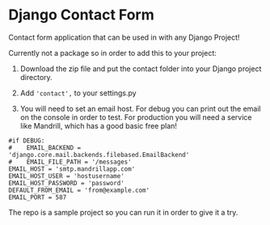 Django Contact Form
==================

Contact form application that can be used in with any Django Project!

Currently not a package so in order to add this to your project:   
1. Download the zip file and put the contact folder into your Django project directory.   
 
2. Add ``'contact',`` to your settings.py   
 
3. You will need to set an email host. For debug you can print out the email on the console in order to test. For production you will need a service like Mandrill, which has a good basic free plan!  
 
```
#if DEBUG:
#    EMAIL_BACKEND = 'django.core.mail.backends.filebased.EmailBackend'
#    EMAIL_FILE_PATH = '/messages'
EMAIL_HOST = 'smtp.mandrillapp.com'
EMAIL_HOST_USER = 'hostusername'
EMAIL_HOST_PASSWORD = 'password'
DEFAULT_FROM_EMAIL = 'from@example.com'
EMAIL_PORT = 587
```
The repo is a sample project so you can run it in order to give it a try. 
